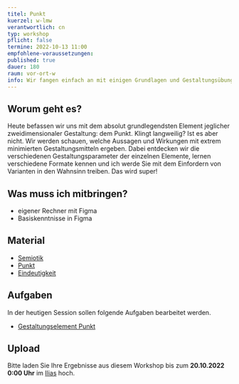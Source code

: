 ```yaml
---
titel: Punkt
kuerzel: w-lmw
verantwortlich: cn
typ: workshop
pflicht: false
termine: 2022-10-13 11:00
empfohlene-voraussetzungen:
published: true
dauer: 180
raum: vor-ort-w
info: Wir fangen einfach an mit einigen Grundlagen und Gestaltungsübungen rund um den Punkt.
---
```


## Worum geht es?

Heute befassen wir uns mit dem absolut grundlegendsten Element jeglicher zweidimensionaler Gestaltung: dem Punkt. Klingt langweilig? Ist es aber nicht. Wir werden schauen, welche Aussagen und Wirkungen mit extrem minimierten Gestaltungsmitteln ergeben. Dabei entdecken wir die verschiedenen Gestaltungsparameter der einzelnen Elemente, lernen verschiedene Formate kennen und ich werde Sie mit dem Einfordern von Varianten in den Wahnsinn treiben. Das wird super!

## Was muss ich mitbringen?

-   eigener Rechner mit Figma
-   Basiskenntnisse in Figma

## Material

-   [Semiotik](https://cnoss.github.io/slides/presentations/screendesign/semiotik/)
-   [Punkt](https://cnoss.github.io/slides/presentations/screendesign/punkt/)
-   [Eindeutigkeit](../../download/workshops/punkt-linie/030-eindeutigkeit.pdf)

## Aufgaben

In der heutigen Session sollen folgende Aufgaben bearbeitet werden.

-   [Gestaltungselement Punkt](/mi-bachelor-screendesign/assignments/workshop-001-punkt/)

<!-- ## Mitschnitte

Die Mitschnitte der Session liegen im [Ilias](https://ilias.th-koeln.de/goto.php?target=fold_2049885&client_id=ILIAS_FH_Koeln). -->

## Upload

Bitte laden Sie Ihre Ergebnisse aus diesem Workshop bis zum **20.10.2022 0:00 Uhr** im [Ilias](https://ilias.th-koeln.de/goto.php?target=exc_1179477&client_id=ILIAS_FH_Koeln) hoch.

<!--
## Sie haben keinen Rechner?
Kein Problem, denn wir haben welche. Allerdings nur Macs. Uuuuuhh. Wenn Sie einen brauchen, bitte rechtzeitig an Volker Schaefer wenden. Unsere Rechner können nur für die Workshops und Trainings ausgeliehen werden. Im MI Pool stehen aber immer Rechner für Sie bereit.
-->

